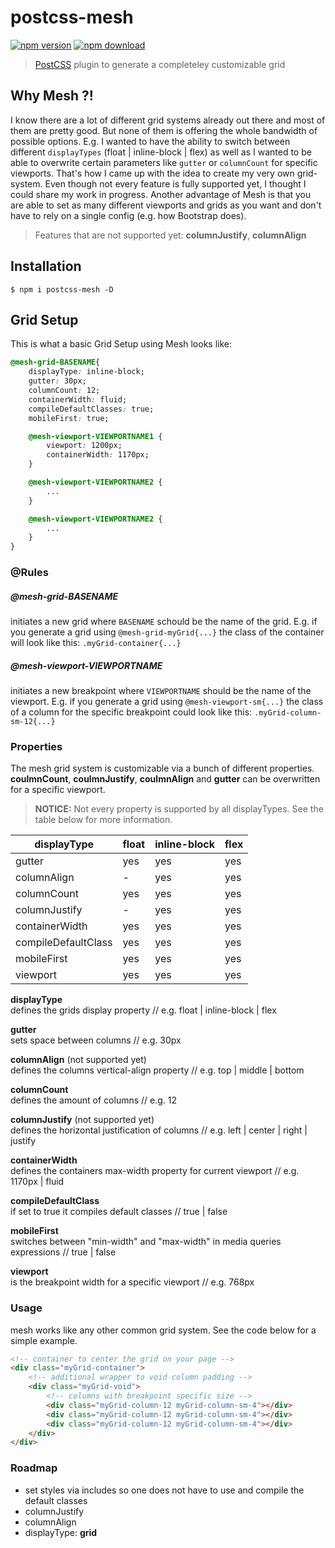 # postcss-mesh

[![npm version](https://img.shields.io/npm/v/postcss-mesh.svg)](https://www.npmjs.com/package/postcss-mesh)
[![npm download](https://img.shields.io/npm/dt/postcss-mesh.svg)](https://www.npmjs.com/package/postcss-mesh)

> [PostCSS](https://github.com/postcss/postcss) plugin to generate a completeley customizable grid

## Why Mesh ?!
I know there are a lot of different grid systems already out there and most of them are pretty good. But none of them is offering the whole bandwidth of possible options. E.g. I wanted to have the ability to switch between different `displayTypes` (float | inline-block | flex) as well as I wanted to be able to overwrite certain parameters like `gutter` or `columnCount` for specific viewports. That's how I came up with the idea to create my very own grid-system. Even though not every feature is fully supported yet, I thought I could share my work in progress. Another advantage of Mesh is that you are able to set as many different viewports and grids as you want and don't have to rely on a single config (e.g. how Bootstrap does).

> Features that are not supported yet: **columnJustify**, **columnAlign**

## Installation

```console
$ npm i postcss-mesh -D
```

## Grid Setup
This is what a basic Grid Setup using Mesh looks like:

```css
@mesh-grid-BASENAME{
	displayType: inline-block;
	gutter: 30px;
	columnCount: 12;
	containerWidth: fluid;
	compileDefaultClasses: true;
	mobileFirst: true;

	@mesh-viewport-VIEWPORTNAME1 {
		viewport: 1200px;
		containerWidth: 1170px;
	}

	@mesh-viewport-VIEWPORTNAME2 {
		...
	}

	@mesh-viewport-VIEWPORTNAME2 {
		...
	}
}
```

### @Rules

##### @mesh-grid-BASENAME
initiates a new grid where `BASENAME` schould be the name of the grid.
E.g. if you generate a grid using `@mesh-grid-myGrid{...}` the class of the container will look like this: `.myGrid-container{...}`

##### @mesh-viewport-VIEWPORTNAME
initiates a new breakpoint where `VIEWPORTNAME` should be the name of the viewport.
E.g. if you generate a grid using `@mesh-viewport-sm{...}` the class of a column for the specific breakpoint could look like this: `.myGrid-column-sm-12{...}`

### Properties
The mesh grid system is customizable via a bunch of different properties. **coulmnCount**, **coulmnJustify**, **coulmnAlign** and **gutter** can be overwritten for a specific viewport.
> **NOTICE:** Not every property is supported by all displayTypes. See the table below for more information.

| displayType         | float | inline-block | flex |
|---------------------|-------|--------------|------|
|      gutter         | yes   | yes          | yes  |
| columnAlign         | -     | yes          | yes  |
| columnCount         | yes   | yes          | yes  |
| columnJustify       | -     | yes          | yes  |
| containerWidth      | yes   | yes          | yes  |
| compileDefaultClass | yes   | yes          | yes  |
| mobileFirst         | yes   | yes          | yes  |
| viewport            | yes   | yes          | yes  |

**displayType**<br>
defines the grids display property // e.g. float | inline-block | flex

**gutter**<br>
sets space between columns // e.g. 30px

**columnAlign** (not supported yet)<br>
defines the columns vertical-align property // e.g. top | middle | bottom

**columnCount**<br>
defines the amount of columns // e.g. 12

**columnJustify** (not supported yet)<br>
defines the horizontal justification of columns // e.g. left | center | right | justify

**containerWidth**<br>
defines the containers max-width property for current viewport // e.g. 1170px | fluid

**compileDefaultClass**<br>
if set to true it compiles default classes // true | false

**mobileFirst**<br>
switches between "min-width" and "max-width" in media queries expressions // true | false

**viewport**<br>
is the breakpoint width for a specific viewport // e.g. 768px

### Usage
mesh works like any other common grid system. See the code below for a simple example.

```HTML
<!-- container to center the grid on your page -->
<div class="myGrid-container">
    <!-- additional wrapper to void column padding -->
    <div class="myGrid-void">
        <!-- columns with breakpoint specific size -->
        <div class="myGrid-column-12 myGrid-column-sm-4"></div>
        <div class="myGrid-column-12 myGrid-column-sm-4"></div>
        <div class="myGrid-column-12 myGrid-column-sm-4"></div>
    </div>
</div>
```

### Roadmap
* set styles via includes so one does not have to use and compile the default classes
* columnJustify
* columnAlign
* displayType: **grid**